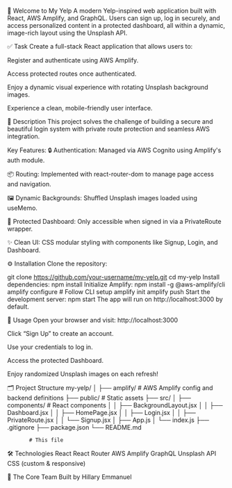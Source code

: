 🌟 Welcome to My Yelp
A modern Yelp-inspired web application built with React, AWS Amplify, and GraphQL. Users can sign up, log in securely, and access personalized content in a protected dashboard, all within a dynamic, image-rich layout using the Unsplash API.

✅ Task
Create a full-stack React application that allows users to:

Register and authenticate using AWS Amplify.

Access protected routes once authenticated.

Enjoy a dynamic visual experience with rotating Unsplash background images.

Experience a clean, mobile-friendly user interface.

🧩 Description
This project solves the challenge of building a secure and beautiful login system with private route protection and seamless AWS integration.

Key Features:
🔒 Authentication: Managed via AWS Cognito using Amplify's auth module.

📦 Routing: Implemented with react-router-dom to manage page access and navigation.

🖼️ Dynamic Backgrounds: Shuffled Unsplash images loaded using useMemo.

🎯 Protected Dashboard: Only accessible when signed in via a PrivateRoute wrapper.

✨ Clean UI: CSS modular styling with components like Signup, Login, and Dashboard.

⚙️ Installation
Clone the repository:

git clone https://github.com/your-username/my-yelp.git
cd my-yelp
Install dependencies:
npm install
Initialize Amplify:
npm install -g @aws-amplify/cli
amplify configure # Follow CLI setup
amplify init
amplify push
Start the development server:
npm start
The app will run on http://localhost:3000 by default.

🚀 Usage
Open your browser and visit: http://localhost:3000

Click “Sign Up” to create an account.

Use your credentials to log in.

Access the protected Dashboard.

Enjoy randomized Unsplash images on each refresh!

🗂️ Project Structure
my-yelp/
│
├── amplify/ # AWS Amplify config and backend definitions
├── public/ # Static assets
├── src/
│ ├── components/ # React components
│ │ ├── BackgroundLayout.jsx
│ │ ├── Dashboard.jsx
│ │ ├── HomePage.jsx
│ │ ├── Login.jsx
│ │ ├── PrivateRoute.jsx
│ │ └── Signup.jsx
│ ├── App.js
│ └── index.js
├── .gitignore
├── package.json
└── README.md

           # This file

🛠 Technologies
React
React Router
AWS Amplify
GraphQL
Unsplash API
CSS (custom & responsive)

👥 The Core Team
Built by Hillary Emmanuel
